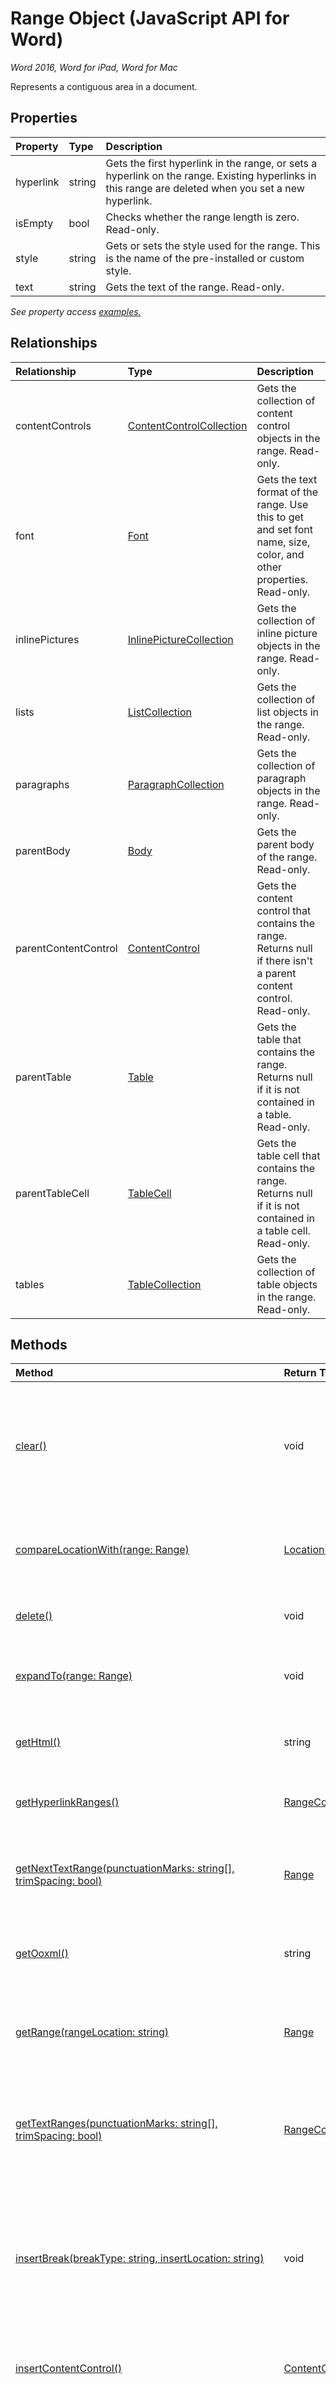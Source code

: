 # Range Object (JavaScript API for Word)

_Word 2016, Word for iPad, Word for Mac_

Represents a contiguous area in a document.

## Properties

| Property	   | Type	|Description
|:---------------|:--------|:----------|
|hyperlink|string|Gets the first hyperlink in the range, or sets a hyperlink on the range. Existing hyperlinks in this range are deleted when you set a new hyperlink.|
|isEmpty|bool|Checks whether the range length is zero. Read-only.|
|style|string|Gets or sets the style used for the range. This is the name of the pre-installed or custom style.|
|text|string|Gets the text of the range. Read-only.|

_See property access [examples.](#property-access-examples)_

## Relationships
| Relationship | Type	|Description|
|:---------------|:--------|:----------|
|contentControls|[ContentControlCollection](contentcontrolcollection.md)|Gets the collection of content control objects in the range. Read-only.|
|font|[Font](font.md)|Gets the text format of the range. Use this to get and set font name, size, color, and other properties. Read-only.|
|inlinePictures|[InlinePictureCollection](inlinepicturecollection.md)|Gets the collection of inline picture objects in the range. Read-only.|
|lists|[ListCollection](listcollection.md)|Gets the collection of list objects in the range. Read-only.|
|paragraphs|[ParagraphCollection](paragraphcollection.md)|Gets the collection of paragraph objects in the range. Read-only.|
|parentBody|[Body](body.md)|Gets the parent body of the range. Read-only.|
|parentContentControl|[ContentControl](contentcontrol.md)|Gets the content control that contains the range. Returns null if there isn't a parent content control. Read-only.|
|parentTable|[Table](table.md)|Gets the table that contains the range. Returns null if it is not contained in a table. Read-only.|
|parentTableCell|[TableCell](tablecell.md)|Gets the table cell that contains the range. Returns null if it is not contained in a table cell. Read-only.|
|tables|[TableCollection](tablecollection.md)|Gets the collection of table objects in the range. Read-only.|

## Methods

| Method		   | Return Type	|Description|
|:---------------|:--------|:----------|
|[clear()](#clear)|void|Clears the contents of the range object. The user can perform the undo operation on the cleared content.|
|[compareLocationWith(range: Range)](#comparelocationwithrange-range)|[LocationRelation](locationrelation.md)|Compares this range's location with another range's location.|
|[delete()](#delete)|void|Deletes the range and its content from the document.|
|[expandTo(range: Range)](#expandtorange-range)|void|Expands the range in either direction to cover another range.|
|[getHtml()](#gethtml)|string|Gets the HTML representation of the range object.|
|[getHyperlinkRanges()](#gethyperlinkranges)|[RangeCollection](rangecollection.md)|Gets hyperlink child ranges within the range.|
|[getNextTextRange(punctuationMarks: string[], trimSpacing: bool)](#getnexttextrangepunctuationmarks-string-trimspacing-bool)|[Range](range.md)|Gets the next text range by using punctuation marks andor space character.|
|[getOoxml()](#getooxml)|string|Gets the OOXML representation of the range object.|
|[getRange(rangeLocation: string)](#getrangerangelocation-string)|[Range](range.md)|Clones the range, or gets the starting or ending point of the range as a new range.|
|[getTextRanges(punctuationMarks: string[], trimSpacing: bool)](#gettextrangespunctuationmarks-string-trimspacing-bool)|[RangeCollection](rangecollection.md)|Gets the text child ranges in the range by using punctuation marks andor space character.|
|[insertBreak(breakType: string, insertLocation: string)](#insertbreakbreaktype-string-insertlocation-string)|void|Inserts a break at the specified location in the main document. The insertLocation value can be 'Replace', 'Before' or 'After'.|
|[insertContentControl()](#insertcontentcontrol)|[ContentControl](contentcontrol.md)|Wraps the range object with a rich text content control.|
|[insertFileFromBase64(base64File: string, insertLocation: string)](#insertfilefrombase64base64file-string-insertlocation-string)|[Range](range.md)|Inserts a document at the specified location. The insertLocation value can be 'Replace', 'Start', 'End', 'Before' or 'After'.|
|[insertHtml(html: string, insertLocation: string)](#inserthtmlhtml-string-insertlocation-string)|[Range](range.md)|Inserts HTML at the specified location. The insertLocation value can be 'Replace', 'Start', 'End', 'Before' or 'After'.|
|[insertInlinePictureFromBase64(base64EncodedImage: string, insertLocation: string)](#insertinlinepicturefrombase64base64encodedimage-string-insertlocation-string)|[InlinePicture](inlinepicture.md)|Inserts a picture at the specified location. The insertLocation value can be 'Replace', 'Start', 'End', 'Before' or 'After'.|
|[insertOoxml(ooxml: string, insertLocation: string)](#insertooxmlooxml-string-insertlocation-string)|[Range](range.md)|Inserts OOXML at the specified location.  The insertLocation value can be 'Replace', 'Start', 'End', 'Before' or 'After'.|
|[insertParagraph(paragraphText: string, insertLocation: string)](#insertparagraphparagraphtext-string-insertlocation-string)|[Paragraph](paragraph.md)|Inserts a paragraph at the specified location. The insertLocation value can be 'Before' or 'After'.|
|[insertTable(rowCount: number, columnCount: number, insertLocation: string, values: string[][])](#inserttablerowcount-number-columncount-number-insertlocation-string-values-string)|[Table](table.md)|Inserts a table with the specified number of rows and columns. The insertLocation value can be 'Before' or 'After'.|
|[insertText(text: string, insertLocation: string)](#inserttexttext-string-insertlocation-string)|[Range](range.md)|Inserts text at the specified location. The insertLocation value can be 'Replace', 'Start', 'End', 'Before' or 'After'.|
|[intersectWith(range: Range)](#intersectwithrange-range)|void|Shrinks the range to the intersection of the range with another range.|
|[load(param: object)](#loadparam-object)|void|Fills the proxy object created in JavaScript layer with property and object values specified in the parameter.|
|[search(searchText: string, searchOptions: ParamTypeStrings.SearchOptions)](#searchsearchtext-string-searchoptions-paramtypestrings.searchoptions)|[SearchResultCollection](searchresultcollection.md)|Performs a search with the specified searchOptions on the scope of the range object. The search results are a collection of range objects.|
|[select(selectionMode: string)](#selectselectionmode-string)|void|Selects and navigates the Word UI to the range.|
|[split(delimiters: string[], multiParagraphs: bool, trimDelimiters: bool, trimSpacing: bool)](#splitdelimiters-string-multiparagraphs-bool-trimdelimiters-bool-trimspacing-bool)|[RangeCollection](rangecollection.md)|Splits the range into child ranges by using delimiters.|

## Method Details


### clear()
Clears the contents of the range object. The user can perform the undo operation on the cleared content.

#### Syntax
```js
rangeObject.clear();
```

#### Parameters
None

#### Returns
void

### compareLocationWith(range: Range)
Compares this range's location with another range's location.

#### Syntax
```js
rangeObject.compareLocationWith(range);
```

#### Parameters
| Parameter	   | Type	|Description|
|:---------------|:--------|:----------|
|range|Range|Required. The range to compare with this range.|

#### Returns
[LocationRelation](locationrelation.md)

### delete()
Deletes the range and its content from the document.

#### Syntax
```js
rangeObject.delete();
```

#### Parameters
None

#### Returns
void

### expandTo(range: Range)
Expands the range in either direction to cover another range.

#### Syntax
```js
rangeObject.expandTo(range);
```

#### Parameters
| Parameter	   | Type	|Description|
|:---------------|:--------|:----------|
|range|Range|Required. Another range.|

#### Returns
void

### getHtml()
Gets the HTML representation of the range object.

#### Syntax
```js
rangeObject.getHtml();
```

#### Parameters
None

#### Returns
string

### getHyperlinkRanges()
Gets hyperlink child ranges within the range.

#### Syntax
```js
rangeObject.getHyperlinkRanges();
```

#### Parameters
None

#### Returns
[RangeCollection](rangecollection.md)

### getNextTextRange(punctuationMarks: string[], trimSpacing: bool)
Gets the next text range by using punctuation marks andor space character.

#### Syntax
```js
rangeObject.getNextTextRange(punctuationMarks, trimSpacing);
```

#### Parameters
| Parameter	   | Type	|Description|
|:---------------|:--------|:----------|
|punctuationMarks|string[]|Required. The punctuation marks and/or space character as an array of strings.|
|trimSpacing|bool|Optional. Optional. Indicates whether to trim spacing characters (spaces, tabs, column breaks and paragraph end marks) from the start and end of the returned range. Default is false which indicates that spacing characters at the start and end of the range are included.|

#### Returns
[Range](range.md)

### getOoxml()
Gets the OOXML representation of the range object.

#### Syntax
```js
rangeObject.getOoxml();
```

#### Parameters
None

#### Returns
string

### getRange(rangeLocation: string)
Clones the range, or gets the starting or ending point of the range as a new range.

#### Syntax
```js
rangeObject.getRange(rangeLocation);
```

#### Parameters
| Parameter	   | Type	|Description|
|:---------------|:--------|:----------|
|rangeLocation|string|Optional. Optional. The range location can be 'Whole', 'Start' or 'End'.  Possible values are: Whole, Start, End|

#### Returns
[Range](range.md)

### getTextRanges(punctuationMarks: string[], trimSpacing: bool)
Gets the text child ranges in the range by using punctuation marks andor space character.

#### Syntax
```js
rangeObject.getTextRanges(punctuationMarks, trimSpacing);
```

#### Parameters
| Parameter	   | Type	|Description|
|:---------------|:--------|:----------|
|punctuationMarks|string[]|Required. The punctuation marks and/or space character as an array of strings.|
|trimSpacing|bool|Optional. Optional. Indicates whether to trim spacing characters (spaces, tabs, column breaks and paragraph end marks) from the start and end of the ranges returned in the range collection. Default is false which indicates that spacing characters at the start and end of the ranges are included in the range collection.|

#### Returns
[RangeCollection](rangecollection.md)

### insertBreak(breakType: string, insertLocation: string)
Inserts a break at the specified location in the main document. The insertLocation value can be 'Replace', 'Before' or 'After'.

#### Syntax
```js
rangeObject.insertBreak(breakType, insertLocation);
```

#### Parameters
| Parameter	   | Type	|Description|
|:---------------|:--------|:----------|
|breakType|string|Required. The break type to add. Possible values are: `Page` Page break at the insertion point.,`Column` Column break at the insertion point.,`Next` Section break on next page.,`SectionContinuous` New section without a corresponding page break.,`SectionEven` Section break with the next section beginning on the next even-numbered page. If the section break falls on an even-numbered page, Word leaves the next odd-numbered page blank.,`SectionOdd` Section break with the next section beginning on the next odd-numbered page. If the section break falls on an odd-numbered page, Word leaves the next even-numbered page blank.,`Line` Line break.,`LineClearLeft` Line break.,`LineClearRight` Line break.,`TextWrapping` Ends the current line and forces the text to continue below a picture, table, or other item. The text continues on the next blank line that does not contain a table aligned with the left or right margin.|
|insertLocation|string|Required. The value can be 'Replace', 'Before' or 'After'. Possible values are: `Before` Add content before the contents of the calling object.,`After` Add content after the contents of the calling object.,`Start` Prepend content to the contents of the calling object.,`End` Append content to the contents of the calling object.,`Replace` Replace the contents of the current object.|

#### Returns
void

### insertContentControl()
Wraps the range object with a rich text content control.

#### Syntax
```js
rangeObject.insertContentControl();
```

#### Parameters
None

#### Returns
[ContentControl](contentcontrol.md)

### insertFileFromBase64(base64File: string, insertLocation: string)
Inserts a document at the specified location. The insertLocation value can be 'Replace', 'Start', 'End', 'Before' or 'After'.

#### Syntax
```js
rangeObject.insertFileFromBase64(base64File, insertLocation);
```

#### Parameters
| Parameter	   | Type	|Description|
|:---------------|:--------|:----------|
|base64File|string|Required. The base64 encoded content of a .docx file.|
|insertLocation|string|Required. The value can be 'Replace', 'Start', 'End', 'Before' or 'After'. Possible values are: `Before` Add content before the contents of the calling object.,`After` Add content after the contents of the calling object.,`Start` Prepend content to the contents of the calling object.,`End` Append content to the contents of the calling object.,`Replace` Replace the contents of the current object.|

#### Returns
[Range](range.md)

### insertHtml(html: string, insertLocation: string)
Inserts HTML at the specified location. The insertLocation value can be 'Replace', 'Start', 'End', 'Before' or 'After'.

#### Syntax
```js
rangeObject.insertHtml(html, insertLocation);
```

#### Parameters
| Parameter	   | Type	|Description|
|:---------------|:--------|:----------|
|html|string|Required. The HTML to be inserted.|
|insertLocation|string|Required. The value can be 'Replace', 'Start', 'End', 'Before' or 'After'. Possible values are: `Before` Add content before the contents of the calling object.,`After` Add content after the contents of the calling object.,`Start` Prepend content to the contents of the calling object.,`End` Append content to the contents of the calling object.,`Replace` Replace the contents of the current object.|

#### Returns
[Range](range.md)

### insertInlinePictureFromBase64(base64EncodedImage: string, insertLocation: string)
Inserts a picture at the specified location. The insertLocation value can be 'Replace', 'Start', 'End', 'Before' or 'After'.

#### Syntax
```js
rangeObject.insertInlinePictureFromBase64(base64EncodedImage, insertLocation);
```

#### Parameters
| Parameter	   | Type	|Description|
|:---------------|:--------|:----------|
|base64EncodedImage|string|Required. The base64 encoded image to be inserted.|
|insertLocation|string|Required. The value can be 'Replace', 'Start', 'End', 'Before' or 'After'. Possible values are: `Before` Add content before the contents of the calling object.,`After` Add content after the contents of the calling object.,`Start` Prepend content to the contents of the calling object.,`End` Append content to the contents of the calling object.,`Replace` Replace the contents of the current object.|

#### Returns
[InlinePicture](inlinepicture.md)

### insertOoxml(ooxml: string, insertLocation: string)
Inserts OOXML at the specified location.  The insertLocation value can be 'Replace', 'Start', 'End', 'Before' or 'After'.

#### Syntax
```js
rangeObject.insertOoxml(ooxml, insertLocation);
```

#### Parameters
| Parameter	   | Type	|Description|
|:---------------|:--------|:----------|
|ooxml|string|Required. The OOXML to be inserted.|
|insertLocation|string|Required. The value can be 'Replace', 'Start', 'End', 'Before' or 'After'. Possible values are: `Before` Add content before the contents of the calling object.,`After` Add content after the contents of the calling object.,`Start` Prepend content to the contents of the calling object.,`End` Append content to the contents of the calling object.,`Replace` Replace the contents of the current object.|

#### Returns
[Range](range.md)

### insertParagraph(paragraphText: string, insertLocation: string)
Inserts a paragraph at the specified location. The insertLocation value can be 'Before' or 'After'.

#### Syntax
```js
rangeObject.insertParagraph(paragraphText, insertLocation);
```

#### Parameters
| Parameter	   | Type	|Description|
|:---------------|:--------|:----------|
|paragraphText|string|Required. The paragraph text to be inserted.|
|insertLocation|string|Required. The value can be 'Before' or 'After'. Possible values are: `Before` Add content before the contents of the calling object.,`After` Add content after the contents of the calling object.,`Start` Prepend content to the contents of the calling object.,`End` Append content to the contents of the calling object.,`Replace` Replace the contents of the current object.|

#### Returns
[Paragraph](paragraph.md)

### insertTable(rowCount: number, columnCount: number, insertLocation: string, values: string[][])
Inserts a table with the specified number of rows and columns. The insertLocation value can be 'Before' or 'After'.

#### Syntax
```js
rangeObject.insertTable(rowCount, columnCount, insertLocation, values);
```

#### Parameters
| Parameter	   | Type	|Description|
|:---------------|:--------|:----------|
|rowCount|number|Required. The number of rows in the table.|
|columnCount|number|Required. The number of columns in the table.|
|insertLocation|string|Required. The value can be 'Before' or 'After'. Possible values are: `Before` Add content before the contents of the calling object.,`After` Add content after the contents of the calling object.,`Start` Prepend content to the contents of the calling object.,`End` Append content to the contents of the calling object.,`Replace` Replace the contents of the current object.|
|values|string[][]|Optional. Optional 2D array. Cells are filled if the corresponding strings are specified in the array.|

#### Returns
[Table](table.md)

### insertText(text: string, insertLocation: string)
Inserts text at the specified location. The insertLocation value can be 'Replace', 'Start', 'End', 'Before' or 'After'.

#### Syntax
```js
rangeObject.insertText(text, insertLocation);
```

#### Parameters
| Parameter	   | Type	|Description|
|:---------------|:--------|:----------|
|text|string|Required. Text to be inserted.|
|insertLocation|string|Required. The value can be 'Replace', 'Start', 'End', 'Before' or 'After'. Possible values are: `Before` Add content before the contents of the calling object.,`After` Add content after the contents of the calling object.,`Start` Prepend content to the contents of the calling object.,`End` Append content to the contents of the calling object.,`Replace` Replace the contents of the current object.|

#### Returns
[Range](range.md)

### intersectWith(range: Range)
Shrinks the range to the intersection of the range with another range.

#### Syntax
```js
rangeObject.intersectWith(range);
```

#### Parameters
| Parameter	   | Type	|Description|
|:---------------|:--------|:----------|
|range|Range|Required. Another range.|

#### Returns
void

### load(param: object)
Fills the proxy object created in JavaScript layer with property and object values specified in the parameter.

#### Syntax
```js
object.load(param);
```

#### Parameters
| Parameter	   | Type	|Description|
|:---------------|:--------|:----------|
|param|object|Optional. Accepts parameter and relationship names as delimited string or an array. Or, provide [loadOption](loadoption.md) object.|

#### Returns
void

### search(searchText: string, searchOptions: ParamTypeStrings.SearchOptions)
Performs a search with the specified searchOptions on the scope of the range object. The search results are a collection of range objects.

#### Syntax
```js
rangeObject.search(searchText, searchOptions);
```

#### Parameters
| Parameter	   | Type	|Description|
|:---------------|:--------|:----------|
|searchText|string|Required. The search text.|
|searchOptions|ParamTypeStrings.SearchOptions|Optional. Optional. Options for the search.|

#### Returns
[SearchResultCollection](searchresultcollection.md)

### select(selectionMode: string)
Selects and navigates the Word UI to the range.

#### Syntax
```js
rangeObject.select(selectionMode);
```

#### Parameters
| Parameter	   | Type	|Description|
|:---------------|:--------|:----------|
|selectionMode|string|Optional. Optional. The selection mode can be 'Select', 'Start' or 'End'. 'Select' is the default.  Possible values are: Select, Start, End|

#### Returns
void

### split(delimiters: string[], multiParagraphs: bool, trimDelimiters: bool, trimSpacing: bool)
Splits the range into child ranges by using delimiters.

#### Syntax
```js
rangeObject.split(delimiters, multiParagraphs, trimDelimiters, trimSpacing);
```

#### Parameters
| Parameter	   | Type	|Description|
|:---------------|:--------|:----------|
|delimiters|string[]|Required. The delimiters as an array of strings.|
|multiParagraphs|bool|Optional. Optional. Indicates whether a returned child range can cover multiple paragraphs. Default is false which indicates that the paragraph boundaries are also used as delimiters.|
|trimDelimiters|bool|Optional. Optional. Indicates whether to trim delimiters from the ranges in the range collection. Default is false which indicates that the delimiters are included in the ranges returned in the range collection.|
|trimSpacing|bool|Optional. Optional. Indicates whether to trim spacing characters (spaces, tabs, column breaks and paragraph end marks) from the start and end of the ranges returned in the range collection. Default is false which indicates that spacing characters at the start and end of the ranges are included in the range collection.|

#### Returns
[RangeCollection](rangecollection.md)
